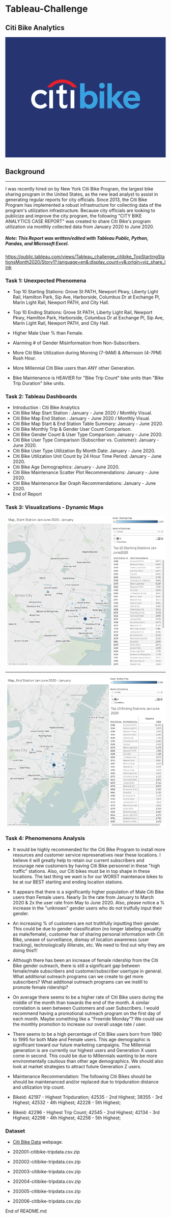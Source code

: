# Tableau-Challenge

## Citi Bike Analytics

![Citi-Bikes](Images/citibikelogo.gif)

## Background

- - -

I was recently hired on by New York Citi Bike Program, the largest bike sharing program in the United States, as the new lead analyst to assist in generating regular reports for city officials. Since 2013, the Citi Bike Program has implemented a robust infrastructure for collecting data of the program's utilization infrastructure. Because city officials are looking to publicize and improve the city program, the following "CITY BIKE ANALYTICS CASE REPORT" was created to share Citi Bike's program utilization via monthly collected data from January 2020 to June 2020. 

##### Note: This Report was written/edited with Tableau Public, Python, Pandas, and Microsoft Excel. 

https://public.tableau.com/views/Tableau_challenge_citibike_TopStartingStationsMonth2020/Story1?:language=en&:display_count=y&:origin=viz_share_link

### Task 1: Unexpected Phenomena

* Top 10 Starting Stations: Grove St PATH, Newport Pkwy, Liberty Light Rail, Hamilton Park, Sip Ave, Harborside, Columbus Dr at Exchange Pl, Marin Light Rail, Newport PATH, and City Hall. 

* Top 10 Ending Stations: Grove St PATH, Liberty Light Rail, Newport Pkwy, Hamilton Park, Harborside, Columbus Dr at Exchange Pl, Sip Ave, Marin Light Rail, Newport PATH, and City Hall. 

* Higher Male User % than Female.

* Alarming # of Gender Misinformation from Non-Subscribers.

* More Citi Bike Utilization during Morning (7-9AM) & Afternoon (4-7PM) Rush Hour.

* More Millennial Citi Bike users than ANY other Generation. 

* Bike Maintenance is HEAVIER for "Bike Trip Count" bike units than "Bike Trip Duration" bike units. 

### Task 2: Tableau Dashboards

* Introduction : Citi Bike Analytics
* Citi Bike Map Start Station : January - June 2020 / Monthly Visual.
* Citi Bike Map End Station : January - June 2020 / Monthly Visual.
* Citi Bike Map Start & End Station Table Summary: January - June 2020.
* Citi Bike Monthly Trip & Gender User Count Comparison.
* Citi Bike Gender Count & User Type Comparison: January - June 2020. 
* Citi Bike User Type Comparison (Subscriber vs. Customer): January - June 2020.
* Citi Bike User Type Utilization By Month Date: January - June 2020.
* Citi Bike Utilization Unit Count by 24 Hour Time Period: January - June 2020.
* Citi Bike Age Demographics: January - June 2020. 
* Citi Bike Maintenance Scatter Plot Recommendations: January - June 2020.
* Citi Bike Maintenance Bar Graph Recommendations: January - June 2020.
* End of Report

### Task 3: Visualizations - Dynamic Maps

![Map-StartStation](Images/map_startstation.png)
- - -
![Map-EndStation](Images/map_endstation.png)

### Task 4: Phenomenons Analysis

* It would be highly recommended for the Citi Bike Program to install more resources and customer service represenatives near these locations. I believe it will greatly help to retain our current subscribers and incourage new customers by having Citi Bike personnel in these "high traffic" stations.  Also, our Citi bikes must be in top shape in these locations. The last thing we want is for our WORST maintenace bikes to be at our BEST starting and ending location stations. 

* It appears that there is a significantly higher population of Male Citi Bike users than Female users.  Nearly 3x the rate from January to March 2020 & 2x the user rate from May to June 2020. Also, please notice a % increase in the "unknown" gender users who do not trutfully input their gender.

* An increasing % of customers are not truthfully inputting their gender. This could be due to gender classification (no longer labeling sexuality as male/female), customer fear of sharing personal information with Citi Bike, unease of surveillance, dismay of location awareness (user tracking), technologically illiterate, etc. We need to find out why they are doing this!!!

* Although there has been an increase of female ridership from the Citi Bike gender outreach, there is still a significant gap between female/male subscribers and customer/subscriber usertype in general. What additional outreach programs can we create to get more subscribers? What additonal outreach programs can we instill to promote female ridership?

* On average there seems to be a higher rate of Citi Bike users during the middle of the month than towards the end of the month. A similar correlation is seen between Customers and user Subscribers. I would recommend having a promotional outreach program on the first day of each month. Maybe  something like a "Freeride Monday"? We could use the monthly promotion to increase our overall usage rate / user.

* There seems to be a high percentage of Citi Bike users born from 1980 to 1995 for both Male and Female users. This age demographic is significant toward our future marketing campaigns. The Millennial generation is are currently our highest users and Generation X users come in second. This could be due to Millennials wanting to be more environmentally cautious than other age demographics. We should also look at market strategies to attract future Generation Z users.

* Maintenance Recommendation: 
The following Citi Bikes should be should be maintenanced and/or replaced due to tripduration distance and utilization trip count. 

* Bikeid: 42197 - Highest Tripduration;
42535 - 2nd Highest;
38355 - 3rd Highest;
42532 - 4th Highest;
42228 - 5th Highest;

* Bikeid: 42296 - Highest Trip Count;
42545 - 2nd Highest;
42134 - 3rd Highest;
42298 - 4th Highest;
42258 - 5th Highest;

### Dataset

* [Citi Bike Data](https://www.citibikenyc.com/system-data) webpage.

* 202001-citibike-tripdata.csv.zip
* 202002-citibike-tripdata.csv.zip
* 202003-citibike-tripdata.csv.zip
* 202004-citibike-tripdata.csv.zip
* 202005-citibike-tripdata.csv.zip
* 202006-citibike-tripdata.csv.zip

End of README.md
